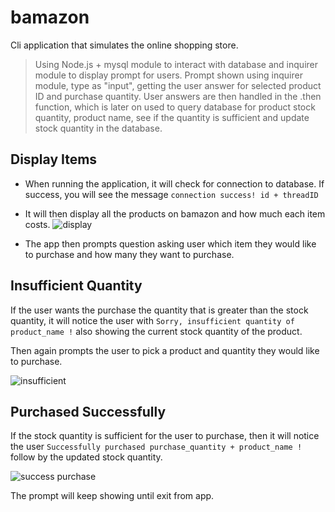 # bamazon
Cli application that simulates the online shopping store. 

> Using Node.js + mysql module to interact with database and inquirer module to display prompt for users.
> Prompt shown using inquirer module, type as "input", getting the user answer for selected product ID and purchase quantity. User answers are then handled in the .then function, which is later on used to query database for product stock quantity, product name, see if the quantity is sufficient and update stock quantity in the database.

## Display Items
* When running the application, it will check for connection to database.
If success, you will see the message 
 `connection success! id + threadID`

* It will then display all the products on bamazon and how much each item costs.
![display](https://user-images.githubusercontent.com/52692899/68732819-a24f8400-0589-11ea-99e7-c150ce1d62ec.gif)

 * The app then prompts question asking user which item they would like to purchase and how many they want to purchase.
 

## Insufficient Quantity

If the user wants the purchase the quantity that is greater than the stock quantity, it will notice the user with
`Sorry, insufficient quantity of product_name !` also showing the current stock quantity of the product.

Then again prompts the user to pick a product and quantity they would like to purchase.

![insufficient](https://user-images.githubusercontent.com/52692899/68733288-f7d86080-058a-11ea-96d1-aba17f96bb9d.gif)

## Purchased Successfully

If the stock quantity is sufficient for the user to purchase, then it will notice the user `Successfully purchased purchase_quantity + product_name !` follow by the updated stock quantity.

![success purchase](https://user-images.githubusercontent.com/52692899/68733104-85678080-058a-11ea-879e-cc0ee4f3b19c.gif)

The prompt will keep showing until exit from app.


